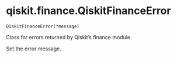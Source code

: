 # qiskit.finance.QiskitFinanceError

<span id="undefined" />

`QiskitFinanceError(*message)`

Class for errors returned by Qiskit’s finance module.

Set the error message.
